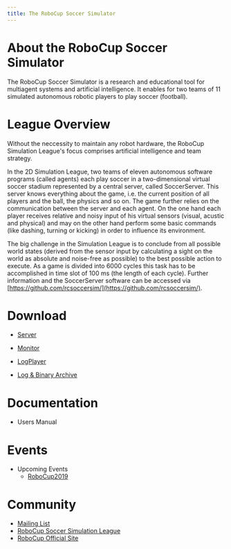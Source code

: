 ```yaml
---
title: The RoboCup Soccer Simulator
---
```


# About the RoboCup Soccer Simulator

The RoboCup Soccer Simulator is a research and educational tool for
multiagent systems and artificial intelligence. It enables for two
teams of 11 simulated autonomous robotic players to play soccer
(football).


# League Overview

Without the neccessity to maintain any robot hardware, the RoboCup
Simulation League's focus comprises artificial intelligence and team
strategy.

In the 2D Simulation League, two teams of eleven autonomous software
programs (called agents) each play soccer in a two-dimensional virtual
soccer stadium represented by a central server, called
SoccerServer. This server knows everything about the game, i.e. the
current position of all players and the ball, the physics and so
on. The game further relies on the communication between the server
and each agent. On the one hand each player receives relative and
noisy input of his virtual sensors (visual, acustic and physical) and
may on the other hand perform some basic commands (like dashing,
turning or kicking) in order to influence its environment.

The big challenge in the Simulation League is to conclude from all
possible world states (derived from the sensor input by calculating a
sight on the world as absolute and noise-free as possible) to the best
possible action to execute. As a game is divided into 6000 cycles this
task has to be accomplished in time slot of 100 ms (the length of each
cycle). Further information and the SoccerServer software can be
accessed via [https://github.com/rcsoccersim/](https://github.com/rcsoccersim/).


# Download

- [Server](https://github.com/rcsoccersim/rcssserver/releases)
- [Monitor](https://github.com/rcsoccersim/rcssmonitor/releases)
- [LogPlayer](https://github.com/rcsoccersim/rcsslogplayer/releases)

- [Log & Binary Archive](https://archive.robocup.info/Soccer/Simulation/2D/)

# Documentation

- Users Manual


# Events

- Upcoming Events
  - [RoboCup2019](./robocup2019/)

<!--
- Past Events
  - RoboCup2018
  - RoboCup2017
  - ...
-->

# Community

- [Mailing List](https://lists.cc.gatech.edu/mailman/listinfo/robocup-sim)
- [RoboCup Soccer Simulation League](https://ssim.robocup.org/)
- [RoboCup Official Site](https://www.robocup.org/)

